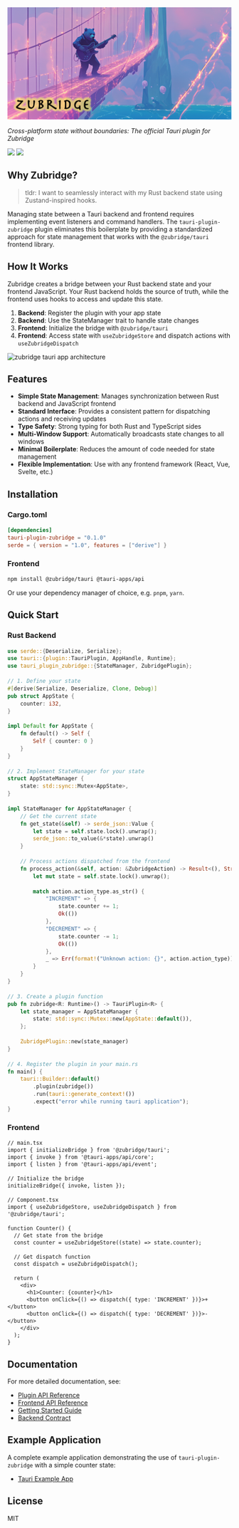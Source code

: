<img alt="zubridge hero image" src="https://raw.githubusercontent.com/goosewobbler/zubridge/main/resources/zubridge-hero.png"/>

_Cross-platform state without boundaries: The official Tauri plugin for Zubridge_

<a href="https://crates.io/crates/tauri-plugin-zubridge" alt="Crates.io Version">
  <img src="https://img.shields.io/crates/v/tauri-plugin-zubridge" /></a>
<a href="https://crates.io/crates/tauri-plugin-zubridge" alt="Crates.io Downloads">
  <img src="https://img.shields.io/crates/d/tauri-plugin-zubridge" /></a>

## Why Zubridge?

> tldr: I want to seamlessly interact with my Rust backend state using Zustand-inspired hooks.

Managing state between a Tauri backend and frontend requires implementing event listeners and command handlers. The `tauri-plugin-zubridge` plugin eliminates this boilerplate by providing a standardized approach for state management that works with the `@zubridge/tauri` frontend library.

## How It Works

Zubridge creates a bridge between your Rust backend state and your frontend JavaScript. Your Rust backend holds the source of truth, while the frontend uses hooks to access and update this state.

1. **Backend**: Register the plugin with your app state
2. **Backend**: Use the StateManager trait to handle state changes
3. **Frontend**: Initialize the bridge with `@zubridge/tauri`
4. **Frontend**: Access state with `useZubridgeStore` and dispatch actions with `useZubridgeDispatch`

<img alt="zubridge tauri app architecture" src="https://raw.githubusercontent.com/goosewobbler/zubridge/main/resources/zubridge-tauri-app-architecture-v2.png"/>

## Features

- **Simple State Management**: Manages synchronization between Rust backend and JavaScript frontend
- **Standard Interface**: Provides a consistent pattern for dispatching actions and receiving updates
- **Type Safety**: Strong typing for both Rust and TypeScript sides
- **Multi-Window Support**: Automatically broadcasts state changes to all windows
- **Minimal Boilerplate**: Reduces the amount of code needed for state management
- **Flexible Implementation**: Use with any frontend framework (React, Vue, Svelte, etc.)

## Installation

### Cargo.toml

```toml
[dependencies]
tauri-plugin-zubridge = "0.1.0"
serde = { version = "1.0", features = ["derive"] }
```

### Frontend

```bash
npm install @zubridge/tauri @tauri-apps/api
```

Or use your dependency manager of choice, e.g. `pnpm`, `yarn`.

## Quick Start

### Rust Backend

```rust
use serde::{Deserialize, Serialize};
use tauri::{plugin::TauriPlugin, AppHandle, Runtime};
use tauri_plugin_zubridge::{StateManager, ZubridgePlugin};

// 1. Define your state
#[derive(Serialize, Deserialize, Clone, Debug)]
pub struct AppState {
    counter: i32,
}

impl Default for AppState {
    fn default() -> Self {
        Self { counter: 0 }
    }
}

// 2. Implement StateManager for your state
struct AppStateManager {
    state: std::sync::Mutex<AppState>,
}

impl StateManager for AppStateManager {
    // Get the current state
    fn get_state(&self) -> serde_json::Value {
        let state = self.state.lock().unwrap();
        serde_json::to_value(&*state).unwrap()
    }

    // Process actions dispatched from the frontend
    fn process_action(&self, action: &ZubridgeAction) -> Result<(), String> {
        let mut state = self.state.lock().unwrap();

        match action.action_type.as_str() {
            "INCREMENT" => {
                state.counter += 1;
                Ok(())
            },
            "DECREMENT" => {
                state.counter -= 1;
                Ok(())
            },
            _ => Err(format!("Unknown action: {}", action.action_type)),
        }
    }
}

// 3. Create a plugin function
pub fn zubridge<R: Runtime>() -> TauriPlugin<R> {
    let state_manager = AppStateManager {
        state: std::sync::Mutex::new(AppState::default()),
    };

    ZubridgePlugin::new(state_manager)
}

// 4. Register the plugin in your main.rs
fn main() {
    tauri::Builder::default()
        .plugin(zubridge())
        .run(tauri::generate_context!())
        .expect("error while running tauri application");
}
```

### Frontend

```tsx
// main.tsx
import { initializeBridge } from '@zubridge/tauri';
import { invoke } from '@tauri-apps/api/core';
import { listen } from '@tauri-apps/api/event';

// Initialize the bridge
initializeBridge({ invoke, listen });

// Component.tsx
import { useZubridgeStore, useZubridgeDispatch } from '@zubridge/tauri';

function Counter() {
  // Get state from the bridge
  const counter = useZubridgeStore((state) => state.counter);

  // Get dispatch function
  const dispatch = useZubridgeDispatch();

  return (
    <div>
      <h1>Counter: {counter}</h1>
      <button onClick={() => dispatch({ type: 'INCREMENT' })}>+</button>
      <button onClick={() => dispatch({ type: 'DECREMENT' })}>-</button>
    </div>
  );
}
```

## Documentation

For more detailed documentation, see:

- [Plugin API Reference](https://github.com/goosewobbler/zubridge/blob/main/packages/tauri-plugin-zubridge/README.md)
- [Frontend API Reference](https://github.com/goosewobbler/zubridge/blob/main/packages/tauri/docs/api-reference.md)
- [Getting Started Guide](https://github.com/goosewobbler/zubridge/blob/main/packages/tauri/docs/getting-started.md)
- [Backend Contract](https://github.com/goosewobbler/zubridge/blob/main/packages/tauri/docs/backend-process.md)

## Example Application

A complete example application demonstrating the use of `tauri-plugin-zubridge` with a simple counter state:

- [Tauri Example App](https://github.com/goosewobbler/zubridge/tree/main/apps/tauri-example)

## License

MIT

